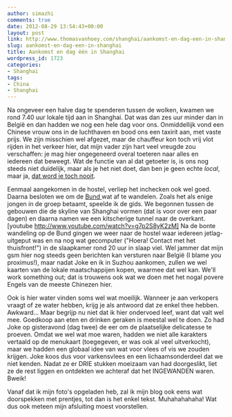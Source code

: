```yaml
---
author: simazhi
comments: true
date: 2012-08-29 13:54:43+00:00
layout: post
link: http://www.thomasvanhoey.com/shanghai/aankomst-en-dag-een-in-shanghai
slug: aankomst-en-dag-een-in-shanghai
title: Aankomst en dag één in Shanghai
wordpress_id: 1723
categories:
- Shanghai
tags:
- China
- Shanghai
---
```


Na ongeveer een halve dag te spenderen tussen de wolken, kwamen we rond 7.40 uur lokale tijd aan in Shanghai. Dat was dan zes uur minder dan in België en dan hadden we nog een hele dag voor ons. Onmiddellijk vond een Chinese vrouw ons in de luchthaven en bood ons een taxirit aan, met vaste prijs. We zijn misschien wel afgezet, maar de chauffeur kon toch vrij vlot rijden in het verkeer hier, dat mijn vader zijn hart veel vreugde zou verschaffen: je mag hier ongegeneerd overal toeteren naar alles en iedereen dat beweegt. Wat de functie van al dat getoeter is, is ons nog steeds niet duidelijk, maar als je het niet doet, dan ben je geen echte _local_, maar ja, [dat word je toch nooit](http://www.prospectmagazine.co.uk/politics/mark-kitto-youll-never-be-chinese-leaving-china/).

Eenmaal aangekomen in de hostel, verliep het inchecken ook wel goed. Daarna besloten we om de [Bund ](http://en.wikipedia.org/wiki/The_Bund)wat af te wandelen. Zoals het als enige jongen in de groep betaamt, speelde ik de gids. We begonnen tussen de gebouwen die de skyline van Shanghai vormen (dat is voor over een paar dagen) en daarna namen we een kitscherige tunnel naar de overkant.
[youtube http://www.youtube.com/watch?v=g7p2S8yK2zM]
Na de bonte wandeling op de Bund gingen we weer naar de hostel waar iedereen jetlag-uitgeput was en na nog wat gecomputer ("Hoera! Contact met het thuisfront!") in de slaapkamer rond 20 uur in slaap viel. Wel jammer dat mijn gsm hier nog steeds geen berichten kan versturen naar België (I blame you proximus!), maar nadat Joke en ik in Suzhou aankomen, zullen we wel kaarten van de lokale maatschappijen kopen, waarmee dat wel kan. We'll work something out; dat is trouwens ook wat we doen met het nogal povere Engels van de meeste Chinezen hier.

Ook is hier water vinden soms wel wat moeilijk. Wanneer je aan verkopers vraagt of ze water hebben, krijg je als antwoord dat ze enkel thee hebben. Awkward... Maar begrijp nu niet dat ik hier ondervoed leef, want dat valt wel mee. Goedkoop aan eten en drinken geraken is meestal wel te doen. Zo had Joke op gisteravond (dag twee) de eer om de plaatselijke delicatesse te proeven. Omdat we wel wat moe waren, hadden we niet alle karakters vertaald op de menukaart (toegegeven, er was ook al veel uitverkocht), maar we hadden een globaal idee van wat voor vlees of vis we zouden krijgen. Joke koos dus voor varkensvlees en een lichaamsonderdeel dat we niet kenden. Nadat ze er DRIE stukken moeizaam van had doorgeslikt, liet ze de rest liggen en ontdekten we achteraf dat het INGEWANDEN waren. Bweik!

Vanaf dat ik mijn foto's opgeladen heb, zal ik mijn blog ook eens wat doorspekken met prentjes, tot dan is het enkel tekst. Muhahahahaha! Wat dus ook meteen mijn afsluiting moest voorstellen.
